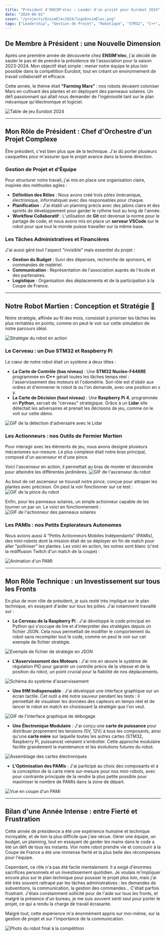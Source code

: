 ```yaml
---
title: "Président d'ENSIM'elec – Leader d'un projet pour Eurobot 2024"
date: "2024-06-01"
cover: "/projects/EnsimElec2024/logoEnsimElec.png"
tags: ["Leadership", "Gestion de Projet", "Robotique", "STM32", "C++", "Python", "Raspberry Pi"]
---
```


## De Membre à Président : une Nouvelle Dimension

Après une première année de découverte chez **ENSIM'elec**, j'ai décidé de sauter le pas et de prendre la présidence de l'association pour la saison 2023-2024. Mon objectif était simple : mener notre équipe le plus loin possible dans la compétition Eurobot, tout en créant un environnement de travail collaboratif et efficace.

Cette année, le thème était **"Farming Mars"** : nos robots devaient coloniser Mars en cultivant des plantes et en déployant des panneaux solaires. Un défi passionnant qui allait nous demander de l'ingéniosité tant sur le plan mécanique qu'électronique et logiciel.

![Table de jeu Eurobot 2024](/projects/EnsimElec2024/tableDeJeu.png "Le terrain de jeu martien de la compétition Eurobot 2024.")

---

## Mon Rôle de Président : Chef d'Orchestre d'un Projet Complexe

Être président, c'est bien plus que de la technique. J'ai dû porter plusieurs casquettes pour m'assurer que le projet avance dans la bonne direction.

### Gestion de Projet et d'Équipe

Pour structurer notre travail, j'ai mis en place une organisation claire, inspirée des méthodes agiles :
-   **Définition des Rôles** : Nous avons créé trois pôles (mécanique, électronique, informatique) avec des responsables pour chaque.
-   **Planification** : J'ai établi un planning précis avec des jalons clairs et des sprints de développement pour garder le rythme tout au long de l'année.
-   **Workflow Collaboratif** : L'utilisation de **Git** est devenue la norme pour le partage de code, et nous avons mis en place un **serveur VSCode** sur le robot pour que tout le monde puisse travailler sur la même base.

### Les Tâches Administratives et Financières

J'ai aussi géré tout l'aspect "invisible" mais essentiel du projet :
-   **Gestion du Budget** : Suivi des dépenses, recherche de sponsors, et commandes de matériel.
-   **Communication** : Représentation de l'association auprès de l'école et des partenaires.
-   **Logistique** : Organisation des déplacements et de la participation à la Coupe de France.

---

## Notre Robot Martien : Conception et Stratégie 🤖

Notre stratégie, affinée au fil des mois, consistait à prioriser les tâches les plus rentables en points, comme on peut le voir sur cette simulation de notre parcours idéal.

![Stratégie du robot en action](/projects/EnsimElec2024/stratégieFinale.gif "Simulation de la stratégie de jeu pour marquer un maximum de points.")

### Le Cerveau : un Duo STM32 et Raspberry Pi

Le cœur de notre robot était un système à deux têtes :
-   **La Carte de Contrôle (bas niveau)** : Une **STM32 Nucleo-F446RE** programmée en **C++** gérait toutes les tâches temps réel : l'asservissement des moteurs et l'odométrie. Son rôle est d'obéir aux ordres et d'emmener le robot là ou l'on demande, avec une position en x y.
-   **La Carte de Décision (haut niveau)** : Une **Raspberry Pi 4**, programmée en **Python**, servait de "cerveau" stratégique. Grâce à un **Lidar** elle détectait les adversaires et prenait les décisions de jeu, comme on le voit sur cette démo.

![GIF de la détection d'adversaire avec le Lidar](/projects/EnsimElec2024/detectionAdversaire.gif "Le Lidar identifie et isole le robot adverse (en rouge).")

### Les Actionneurs : nos Outils de Fermier Martien

Pour interagir avec les éléments de jeu, nous avons designé plusieurs mécanismes sur-mesure. Le plus complexe était notre bras principal, composé d'un ascenseur et d'une pince.

Voici l'ascenseur en action, il permettait au bras de monter et descendre pour atteindre les différentes jardinières.
![GIF de l'ascenseur du robot](/projects/EnsimElec2024/ascenceurEnAction.gif "Test du mécanisme de l'ascenseur.")

Au bout de cet ascenseur se trouvait notre pince, conçue pour attraper les plantes avec précision. On peut la voir fonctionner sur ce test :
![GIF de la pince du robot](/projects/EnsimElec2024/pinceEnAction.gif "Test du mécanisme de la pince.")

Enfin, pour les panneaux solaires, un simple actionneur capable de les tourner un par un. Le voici en fonctionnement :
![GIF de l'actionneur des panneaux solaires](/projects/EnsimElec2024/actionneurPanneauSolaireEnAction.gif "Déploiement d'un panneau solaire.")

### Les PAMIs : nos Petits Explorateurs Autonomes

Nous avions aussi 4 "Petits Actionneurs Mobiles Indépendants" (PAMIs), des mini-robots dont la mission était de se déployer en fin de match pour aller "polliniser" les plantes. Les voici en action, les notres sont blanc (c'est la rediffusion Twitch d'un match de la coupe) :

![Animation d'un PAMI](/projects/EnsimElec2024/pamiEnFonctionement.gif "Le PAMI se déploie et avance de manière autonome.")

---

## Mon Rôle Technique : un Investissement sur tous les Fronts

En plus de mon rôle de président, je suis resté très impliqué sur le plan technique, en essayant d'aider sur tous les pôles. J'ai notamment travaillé sur :
-   **Le Cerveau de la Raspberry Pi** : J'ai développé le code principal en Python qui s'occupe de lire et d'interpréter des stratégies depuis un fichier JSON. Cela nous permettait de modifier le comportement du robot sans recompiler tout le code, comme on peut le voir sur cet exemple de fichier stratégie.

![Exemple de fichier de stratégie en JSON](/projects/EnsimElec2024/exempleStratégie.png "Structure d'un fichier de stratégie pour le robot.")

-   **L'Asservissement des Moteurs** : J'ai mis en œuvre le système de régulation PID pour garantir un contrôle précis de la vitesse et de la position du robot, un point crucial pour la fiabilité de nos déplacements.

![Schéma du système d'asservissement](/projects/EnsimElec2024/schemaAsservissement.png "Architecture de l'asservissement moteur avec les PID.")

-   **Une IHM Indispensable** : J'ai développé une interface graphique sur un écran tactile. Cet outil a été notre sauveur pendant les tests : il permettait de visualiser les données des capteurs en temps réel et de lancer le robot en match en choisissant la stratégie que l'on veut.

![GIF de l'interface graphique de débogage](/projects/EnsimElec2024/InterfaceGraphique.gif "L'IHM en action, permettant de contrôler le robot.")

-   **Une Électronique Modulaire** : J'ai conçu une **carte de puissance** pour distribuer proprement les tensions (5V, 12V) à tous les composants, ainsi qu'une **carte mère** sur laquelle toutes les autres cartes (STM32, Raspberry Pi, puissance) venaient s'emboîter. Cette approche modulaire facilite grandement la maintenance et les évolutions futures du robot.

![Assemblage des cartes électroniques](/projects/EnsimElec2024/assemblageDesCarte.jpg "Vue 3D de l'empilement des cartes personnalisées.")

-   **L'Optimisation des PAMIs** : J'ai participé au choix des composants et à la conception de la carte mère sur-mesure pour nos mini-robots, avec pour contrainte principale de la rendre la plus petite possible pour maximiser le nombre de PAMIs dans la zone de départ.

![Vue en coupe d'un PAMI](/projects/EnsimElec2024/pamiEnCoupe.png "Conception 3D d'un PAMI, optimisée pour la compacité.")

---

## Bilan d'une Année Intense : entre Fierté et Frustration

Cette année de présidence a été une expérience humaine et technique incroyable, et de loin la plus difficile que j'aie vécue. Gérer une équipe, un budget, un planning, tout en essayant de garder les mains dans le code a été un défi de tous les instants. Voir notre robot prendre vie et concourir à la Coupe de France a été une immense fierté et la plus belle des récompenses pour l'équipe.

Cependant, ce rôle n'a pas été facile mentalement. Il a exigé d'énormes sacrifices personnels et un investissement quotidien. Je voulais m'impliquer encore plus sur le plan technique pour pousser le projet plus loin, mais j'ai été très souvent rattrapé par les tâches administratives : les demandes de subventions, la communication, la gestion des commandes... C'était parfois frustrant. J'étais constamment sollicité pour de l'aide sur tous les fronts, et malgré la présence d'un bureau, je me suis souvent senti seul pour porter le projet, ce qui a rendu la charge de travail écrasante.

Malgré tout, cette expérience m'a énormément appris sur moi-même, sur la gestion de projet et sur l'importance de la communication.

![Photo du robot final à la compétition](/projects/EnsimElec2024/robotFinal.jpg "Notre robot, prêt à concourir !")